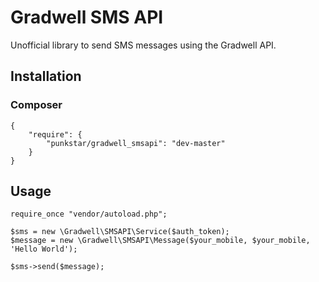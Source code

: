 # Gradwell SMS API

Unofficial library to send SMS messages using the Gradwell API.

## Installation

### Composer

    {
        "require": {
            "punkstar/gradwell_smsapi": "dev-master"
        }
    }


## Usage

    require_once "vendor/autoload.php";

    $sms = new \Gradwell\SMSAPI\Service($auth_token);
    $message = new \Gradwell\SMSAPI\Message($your_mobile, $your_mobile, 'Hello World');

    $sms->send($message);
